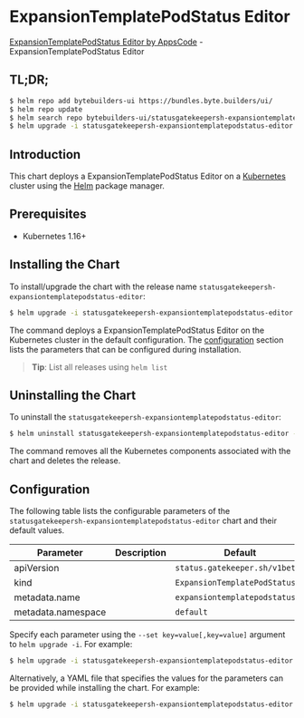 # ExpansionTemplatePodStatus Editor

[ExpansionTemplatePodStatus Editor by AppsCode](https://byte.builders) - ExpansionTemplatePodStatus Editor

## TL;DR;

```bash
$ helm repo add bytebuilders-ui https://bundles.byte.builders/ui/
$ helm repo update
$ helm search repo bytebuilders-ui/statusgatekeepersh-expansiontemplatepodstatus-editor --version=v0.4.15
$ helm upgrade -i statusgatekeepersh-expansiontemplatepodstatus-editor bytebuilders-ui/statusgatekeepersh-expansiontemplatepodstatus-editor -n default --create-namespace --version=v0.4.15
```

## Introduction

This chart deploys a ExpansionTemplatePodStatus Editor on a [Kubernetes](http://kubernetes.io) cluster using the [Helm](https://helm.sh) package manager.

## Prerequisites

- Kubernetes 1.16+

## Installing the Chart

To install/upgrade the chart with the release name `statusgatekeepersh-expansiontemplatepodstatus-editor`:

```bash
$ helm upgrade -i statusgatekeepersh-expansiontemplatepodstatus-editor bytebuilders-ui/statusgatekeepersh-expansiontemplatepodstatus-editor -n default --create-namespace --version=v0.4.15
```

The command deploys a ExpansionTemplatePodStatus Editor on the Kubernetes cluster in the default configuration. The [configuration](#configuration) section lists the parameters that can be configured during installation.

> **Tip**: List all releases using `helm list`

## Uninstalling the Chart

To uninstall the `statusgatekeepersh-expansiontemplatepodstatus-editor`:

```bash
$ helm uninstall statusgatekeepersh-expansiontemplatepodstatus-editor -n default
```

The command removes all the Kubernetes components associated with the chart and deletes the release.

## Configuration

The following table lists the configurable parameters of the `statusgatekeepersh-expansiontemplatepodstatus-editor` chart and their default values.

|     Parameter      | Description |                  Default                  |
|--------------------|-------------|-------------------------------------------|
| apiVersion         |             | <code>status.gatekeeper.sh/v1beta1</code> |
| kind               |             | <code>ExpansionTemplatePodStatus</code>   |
| metadata.name      |             | <code>expansiontemplatepodstatus</code>   |
| metadata.namespace |             | <code>default</code>                      |


Specify each parameter using the `--set key=value[,key=value]` argument to `helm upgrade -i`. For example:

```bash
$ helm upgrade -i statusgatekeepersh-expansiontemplatepodstatus-editor bytebuilders-ui/statusgatekeepersh-expansiontemplatepodstatus-editor -n default --create-namespace --version=v0.4.15 --set apiVersion=status.gatekeeper.sh/v1beta1
```

Alternatively, a YAML file that specifies the values for the parameters can be provided while
installing the chart. For example:

```bash
$ helm upgrade -i statusgatekeepersh-expansiontemplatepodstatus-editor bytebuilders-ui/statusgatekeepersh-expansiontemplatepodstatus-editor -n default --create-namespace --version=v0.4.15 --values values.yaml
```
